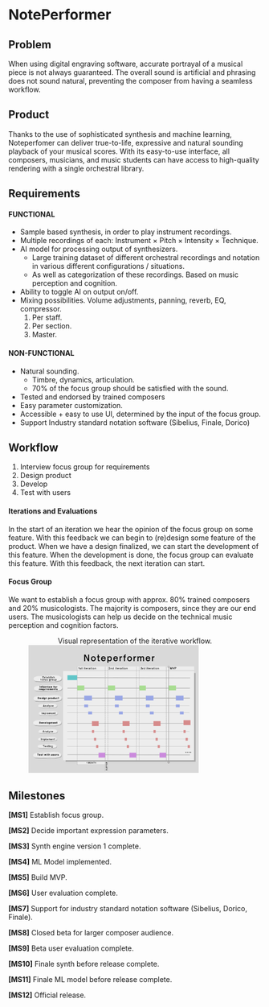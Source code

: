 # **NotePerformer**

## Problem
When using digital engraving software, accurate portrayal of a musical piece is not always guaranteed.
The overall sound is artificial and phrasing does not sound natural, preventing the composer from having a seamless workflow. 

## Product
Thanks to the use of sophisticated synthesis and machine learning,
Noteperfomer can deliver true-to-life, expressive and natural
sounding playback of your musical scores. 
With its easy-to-use interface, all composers, musicians, and music students can
have access to high-quality rendering with a single orchestral library. 

## Requirements
#### FUNCTIONAL
+ Sample based synthesis, in order to play instrument recordings.
+ Multiple recordings of each: Instrument $\times$ Pitch $\times$  Intensity $\times$ Technique.
+ AI model for processing output of synthesizers.
  - Large training dataset of different orchestral recordings and notation in various different configurations / situations.
  - As well as categorization of these recordings. Based on music perception and cognition.
+ Ability to toggle AI on output on/off.
+ Mixing possibilities. Volume adjustments, panning, reverb, EQ, compressor.
  1. Per staff.
  2. Per section.
  3. Master.

#### NON-FUNCTIONAL
+ Natural sounding.
  - Timbre, dynamics, articulation.
  - 70% of the focus group should be satisfied with the sound.
+ Tested and endorsed by trained composers
+ Easy parameter customization.
+ Accessible + easy to use UI, determined by the input of the focus group. 
+ Support Industry standard notation software (Sibelius, Finale, Dorico)

## Workflow
1. Interview focus group for requirements
2. Design product
3. Develop
4. Test with users

#### Iterations and Evaluations
In the start of an iteration we hear the opinion of the focus group
on some feature. With this feedback we can begin to (re)design some feature of the product.
When we have a design finalized, we can start the development of this feature.
When the development is done, the focus group can evaluate this feature.
With this feedback, the next iteration can start.

#### Focus Group
We want to establish a focus group with approx. 80% trained composers and 20% musicologists.
The majority is composers, since they are our end users.
The musicologists can help us decide on the technical music perception and cognition factors.

<figure>
<figcaption align = "center">
Visual representation of the iterative workflow.
</figcaption>
<img src="pictures/gantt.png"
<style width="80%">
</figure>

## Milestones
**[MS1]** Establish focus group.

**[MS2]** Decide important expression parameters.

**[MS3]** Synth engine version 1 complete.

**[MS4]** ML Model implemented. 

**[MS5]** Build MVP.

**[MS6]** User evaluation complete.

**[MS7]** Support for industry standard notation software (Sibelius, Dorico, Finale).

**[MS8]** Closed beta for larger composer audience.

**[MS9]** Beta user evaluation complete.

**[MS10]** Finale synth before release complete.

**[MS11]** Finale ML model before release complete.

**[MS12]** Official release.
